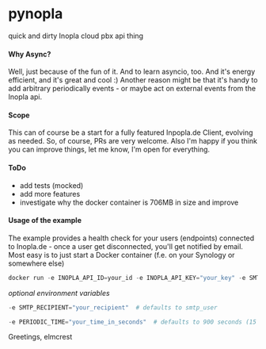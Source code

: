 # pynopla
quick and dirty Inopla cloud pbx api thing

#### Why Async?
Well, just because of the fun of it. And to learn asyncio, too. And it's energy efficient, and it's great and cool :)
Another reason might be that it's handy to add arbitrary periodically events - or maybe act on external events from the
Inopla api.

#### Scope
This can of course be a start for a fully featured Inpopla.de Client, evolving as needed. So, of course, PRs are very
welcome.
Also I'm happy if you think you can improve things, let me know, I'm open for everything.

#### ToDo
- add tests (mocked)
- add more features
- investigate why the docker container is 706MB in size and improve

#### Usage of the example
The example provides a health check for your users (endpoints) connected to Inopla.de - once a user get disconnected,
you'll get notified by email.
Most easy is to just start a Docker container (f.e. on your Synology or somewhere else)

```python
docker run -e INOPLA_API_ID=your_id -e INOPLA_API_KEY="your_key" -e SMTP_HOST='your_smtp_host' -e SMTP_USER='your_smtp_user' -e SMTP_PASS='your_smtp_pass' -d elmcrest/pynopla
```
*optional environment variables*

```python
-e SMTP_RECIPIENT="your_recipient"  # defaults to smtp_user
```
```python
-e PERIODIC_TIME="your_time_in_seconds"  # defaults to 900 seconds (15 mins)
```

Greetings,
elmcrest
